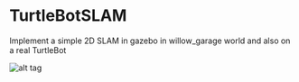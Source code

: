 # TurtleBotSLAM
Implement a simple 2D SLAM in gazebo in willow_garage world and also on a real TurtleBot

![alt tag](https://github.com/rishabh1b/TurtleBotSLAM/master/TurtlebotSlam.png)
